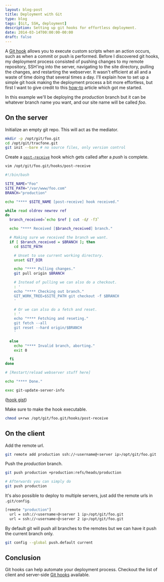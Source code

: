 ```yaml
---
layout: blog-post
title: Deployment with Git
type: blog
tags: [Git, SSH, deployment]
description: Setting up git hooks for effortless deployment.
date: 2014-03-14T00:00:00-00:00
draft: false
---
```

A [Git hook](http://git-scm.com/docs/githooks.html) allows you to execute custom scripts when an action occurs, such as when a commit or push is performed. Before I discovered git hooks, my deployment process consisted of pushing changes to my remote repository, SSH'ing into the server, navigating to the site directory, pulling the changes, and restarting the webserver. It wasn't efficient at all and a waste of time doing that several times a day. I'll explain how to set up a simple git hook making the deployment process a bit more effortless, but first I want to give credit to this [how-to](http://toroid.org/ams/git-website-howto) article which got me started.

In this example we'll be deploying the *production* branch but it can be whatever branch name you want, and our site name will be called *foo*.

## On the server

Initialize an empty git repo. This will act as the mediator.

```bash
mkdir -p /opt/git/foo.git
cd /opt/git/tracfone.git
git init --bare # no source files, only version control
```

Create a [`post-receive`](http://git-scm.com/book/en/Customizing-Git-Git-Hooks) hook which gets called after a *push* is complete.

```bash
vim /opt/git/foo.git/hooks/post-receive
```

```bash
#!/bin/bash

SITE_NAME="Foo"
SITE_PATH="/var/www/foo.com"
BRANCH="production"

echo "**** $SITE_NAME [post-receive] hook received."

while read oldrev newrev ref
do
  branch_received=`echo $ref | cut -d/ -f3`

  echo "**** Received [$branch_received] branch."

  # Making sure we received the branch we want.
  if [ $branch_received = $BRANCH ]; then
    cd $SITE_PATH

    # Unset to use current working directory.
    unset GIT_DIR

    echo "**** Pulling changes."
    git pull origin $BRANCH

    # Instead of pulling we can also do a checkout.
    : '
    echo "**** Checking out branch."
    GIT_WORK_TREE=$SITE_PATH git checkout -f $BRANCH
    '

    # Or we can also do a fetch and reset.
    : '
    echo "**** Fetching and reseting."
    git fetch --all
    git reset --hard origin/$BRANCH
    '

  else
    echo "**** Invalid branch, aborting."
    exit 0

  fi
done

# [Restart/reload webserver stuff here]

echo "**** Done."

exec git-update-server-info
```

([hook gist](https://gist.github.com/miguelmota/9595095))

Make sure to make the hook executable.

```bash
chmod u+rwx /opt/git/foo.git/hooks/post-receive
```

## On the client

Add the remote url.

```bash
git remote add production ssh://<username@<server ip>/opt/git/foo.git
```

Push the *production* branch.

```bash
git push production +production:refs/heads/production

# Afterwards you can simply do
git push production
```

It's also possible to deploy to multiple servers, just add the remote urls in `.git/config`.

```bash
[remote "production"]
  url = ssh://<username>@<server 1 ip>/opt/git/foo.git
  url = ssh://<username>@<server 2 ip>/opt/git/foo.git
```

By default git will push all branches to the remotes but we can have it push the current branch only.

```bash
git config --global push.default current
```

## Conclusion

Git hooks can help automate your deployment process. Checkout the list of client and server-side [Git hooks](http://git-scm.com/book/en/Customizing-Git-Git-Hooks) available.
